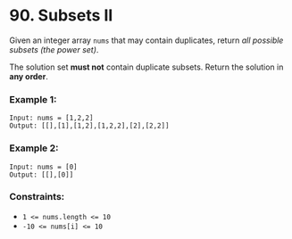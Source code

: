 # 90. Subsets II

Given an integer array `nums` that may contain duplicates, return *all possible
subsets (the power set)*.

The solution set **must not** contain duplicate subsets. Return the solution in **any order**.

### Example 1:

```text
Input: nums = [1,2,2]
Output: [[],[1],[1,2],[1,2,2],[2],[2,2]]
```

### Example 2:

```text
Input: nums = [0]
Output: [[],[0]]
```

### Constraints:

- `1 <= nums.length <= 10`
- `-10 <= nums[i] <= 10`
